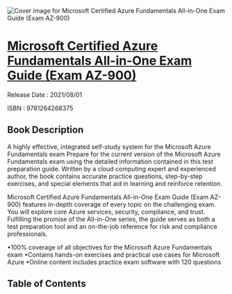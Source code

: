 ![Cover image for Microsoft Certified Azure Fundamentals All-in-One Exam Guide (Exam AZ-900)](https://imgdetail.ebookreading.net/cover/cover/202109/EB9781264268375.jpg)

[Microsoft Certified Azure Fundamentals All-in-One Exam Guide (Exam AZ-900)](https://ebookreading.net/view/book/Microsoft+Certified+Azure+Fundamentals+All-in-One+Exam+Guide+%28Exam+AZ-900%29-EB9781264268375_1.html "Microsoft Certified Azure Fundamentals All-in-One Exam Guide (Exam AZ-900)")
====================================================================================================================

Release Date : 2021/08/01

ISBN : 9781264268375

Book Description
-----------------

A highly effective, integrated self-study system for the Microsoft Azure Fundamentals exam 
Prepare for the current version of the Microsoft Azure Fundamentals exam using the detailed information contained in this test preparation guide. Written by a cloud computing expert and experienced author, the book contains accurate practice questions, step-by-step exercises, and special elements that aid in learning and reinforce retention.

Microsoft Certified Azure Fundamentals All-in-One Exam Guide (Exam AZ-900) features in-depth coverage of every topic on the challenging exam. You will explore core Azure services, security, compliance, and trust. Fulfilling the promise of the All-in-One series, the guide serves as both a test preparation tool and an on-the-job reference for risk and compliance professionals.

•100% coverage of all objectives for the Microsoft Azure Fundamentals exam
•Contains hands-on exercises and practical use cases for Microsoft Azure
•Online content includes practice exam software with 120 questions





  

Table of Contents
-----------------

